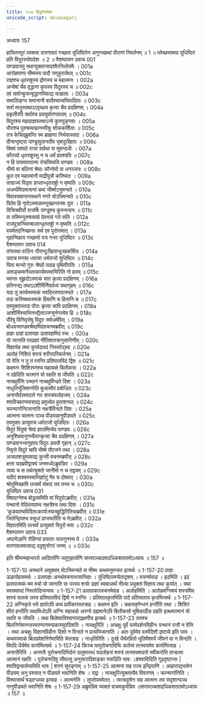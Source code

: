 ```yaml
---
title: १५७ विदुरोपदेशः
unicode_script: devanagari

---
```



अध्यायः 157

हास्तिनपुरं त्यक्त्वा वारणावतं गच्छता युधिष्ठिरेण अनुगच्छथां पौराणां निवर्तनम् ॥ 1 ॥ म्लेच्छभाषया युधिष्ठिरं प्रति विदुरस्योपदेशः ॥ 2 ॥
वैशम्पायन उवाच 	001  
पाण्डवास्तु रथान्युक्तान्सदश्वैरनिलोपमैः ।	001a  
आरोहमाणा भीष्मस्य पादौ जगृहुरार्तवत् ॥	001c  
राज्ञश्च धृतराष्ट्रस्य द्रोणस्य च महात्मनः ।	002a  
अन्येषां चैव वृद्धानां कृपस्य विदुरस्य च ॥	002c  
एवं सर्वान्कुरून्वृद्धानभिवाद्य यतव्रताः ।	003a  
समालिङ्ग्य समानान्वै बालैश्चाप्यभिवादिताः ॥	003c  
सर्वा मातॄस्तथाऽऽपृच्छ्य कृत्वा चैव प्रदक्षिणम् ।	004a  
प्रकृतीरपि सर्वाश्च प्रययुर्वारणावतम् ॥	004c  
विदुरश्च महाप्राज्ञस्तथाऽन्ये कुरुपुङ्गवाः ।	005a  
पौराश्च पुरुषव्याघ्रानन्वीयुः शोककर्शिताः ॥	005c  
तत्र केचिद्ब्रुवन्ति स्म ब्राह्मणा निर्भयास्तदा ।	006a  
दीनान्दृष्ट्वा पाण्डुसुतानतीव भृशदुःखिताः ॥	006c  
विषमं पश्यते राजा सर्वथा स सुमन्दधीः ।	007a  
कौरव्यो धृतराष्ट्रस्तु न च धर्मं प्रपश्यति ॥	007c  
न हि पापमपापात्मा रोचयिष्यति पाण्डवः ।	008a  
भीमो वा बलिनां श्रेष्ठः कौन्तेयो वा धनञ्जयः ॥	008c  
कुत एव महात्मानौ माद्रीपुत्रौ करिष्यतः ।	009a  
तान्राज्यं पितृतः प्राप्तान्धृतराष्ट्रो न मृष्यति ॥	009c  
अधर्म्यमिदमत्यन्तं कथं भीष्मोऽनुमन्यते ।	010a  
विवास्यमानानस्थाने नगरे योऽभिमन्यते ॥	010c  
पितेव हि नृपोऽस्माकमभूच्छान्तनवः पुरा ।	011a  
विचित्रवीर्यो राजर्षिः पाण्डुश्च कुरुनन्दनः ॥	011c  
स तस्मिन्पुरुषव्याघ्रे देवभावं गते सति ।	012a  
राजपुत्रानिमान्बालान्धृतराष्ट्रो न मृष्यति ॥	012c  
वयमेतदनिच्छन्तः सर्व एव पुरोत्तमात् ।	013a  
गृहान्विहाय गच्छामो यत्र गन्ता युधिष्ठिरः ॥	013c  
वैशम्पायन उवाच 	014  
तांस्तथा वादिनः पौरान्दुःखितान्दुःखकर्शितः ।	014a  
उवाच मनसा ध्यात्वा धर्मराजो युधिष्ठिरः ॥	014c  
पिता मान्यो गुरुः श्रेष्ठो यदाह पृथिवीपतिः ।	015a  
अशङ्कमानैस्तत्कार्यमस्माभिरिति नो व्रतम् ॥	015c  
भवन्तः सुहृदोऽस्माकं यात कृत्वा प्रदक्षिणम् ।	016a  
प्रतिनन्द्य तथाऽऽशीर्भिर्निवर्तध्वं यथागृहम् ॥	016c  
यदा तु कार्यमस्माकं भवद्भिरुपपत्स्यते ।	017a  
तदा करिष्यथास्माकं प्रियाणि च हितानि च ॥	017c  
एवमुक्तास्तदा पौराः कृत्वा चापि प्रदक्षिणम् ।	018a  
आशीर्भिश्चाभिनन्द्यैताञ्जग्मुर्नगरमेव हि ॥	018c  
पौरेषु विनिवृत्तेषु विदुरः सर्वधर्मवित् ।	019a  
बोधयन्पाण्डवश्रेष्ठमिदंवचनमब्रवीत् ॥	019c  
प्राज्ञः प्राज्ञं प्रलापज्ञः प्रलापज्ञमिदं वचः ।	020a  
यो जानाति परप्रज्ञां नीतिशास्त्रानुसारिणीम् ।	020c  
विज्ञायेह तथा कुर्यादापदं निस्तरेद्यथा ॥	020e  
अलोहं निशितं शस्त्रं शरीरपरिकर्तनम् ।	021a  
यो वेत्ति न तु तं घ्नन्ति प्रतिघातविदं द्विषः ॥	021c  
कक्षघ्नः शिशिरघ्नश्च महाकक्षे बिलौकसः ।	022a  
न दहेदिति चात्मानं यो रक्षति स जीवति ॥	022c  
नाचक्षुर्वेत्ति पन्थानं नाचक्षुर्विन्दते दिशः ।	023a  
नाधृतिर्भूतिमाप्नोति बुध्यस्वैवं प्रबोधितः ॥	023c  
अनाप्तैर्दत्तमादत्ते नरः शस्त्रमलोहजम् ।	024a  
श्वाविच्छरणमासाद्य प्रमुच्येत हुताशनात् ॥	024c  
चरन्मार्गान्विजानाति नक्षत्रैर्विन्दते दिशः ।	025a  
आत्मना चात्मनः पञ्च पीडयन्नानुपीड्यते ॥	025c  
एवमुक्तः प्रत्युवाच धर्मराजो युधिष्ठिरः ।	026a  
विदुरं विदुषां श्रेष्ठं ज्ञातमित्येव पाण्डवः ॥	026c  
अनुशिक्ष्यानुगम्यैतान्कृत्वा चैव प्रदक्षिणम् ।	027a  
पाण्डवानभ्यनुज्ञाय विदुरः प्रययौ गृहान् ॥	027c  
निवृत्ते विदुरे चापि भीष्मे पौरजने तथा ।	028a  
अजातशत्रुमासाद्य कुन्ती वचनमब्रवीत् ॥	028c  
क्षत्ता यदब्रवीद्वाक्यं जनमध्येऽब्रुवन्निव ।	029a  
त्वया च स तथेत्युक्तो जानीमो न च तद्वयम् ॥	029c  
यदीदं शक्यमस्माभिर्ज्ञातुं नैव च दोषवत् ।	030a  
श्रोतुमिच्छामि तत्सर्वं संवादं तव तस्य च ॥	030c  
युधिष्ठिर उवाच 	031  
विषादग्नेश्च बोद्धव्यमिति मां विदुरोऽब्रवीत् ।	031a  
पन्थानो वेदितव्याश्च नक्षत्रैश्च तथा दिशः ।	031c  
\'कुड्याश्चविदिताःकार्याःस्याच्छुद्धिरितिचाब्रवीत् ॥	031e  
जितेन्द्रियश्च वसुधां प्राप्स्यतीति च मेऽब्रवीत् ।	032a  
विज्ञातमिति तत्सर्वं प्रत्युक्तो विदुरो मया ॥	032c  
वैशम्पायन उवाच 	033  
अष्टमेऽहनि रोहिण्यां प्रयाताः फाल्गुनस्य ते ।	033a  
वारणावतमासाद्य ददृशुर्नागरं जनम् ॥ ॥	033c  

इति श्रीमन्महाभारते आदिपर्वणि जतुगृहपर्वणि सप्तपञ्चादशदधिकशततमोऽध्यायः ॥ 157 ॥

1-157-10 अस्थाने अयुक्तम् योऽभिमन्यते स भीष्मः कथमनुमन्यत इत्यर्थः ॥
 1-157-20 प्राज्ञः ऊहापोहसमर्थः । प्रलापज्ञः अनर्थवचनाभासाभिज्ञः । युधिष्ठिरमप्येतादृशम् । वचनमेवाह । इदमिति । इदं प्रलापात्मकं मम वचो यो जानाति सः परस्य शत्रोः प्रज्ञां स्वबाधार्थं नीत्या प्रयुक्तां विज्ञाय तथा कुर्यात् । यथा स्वयमापदं निस्तरेदित्यन्वयः ॥
 1-157-21 प्रलापाकारवचनमेवाह । अलोहमिति । अलोहमग्निमयं शस्त्रमिव शस्त्रं घातकं तस्य प्रतिघातविदं द्विषो न घ्नन्ति । प्रतिघातकृतमिति पाठे प्रतिघाताय कृतमित्यर्थः ॥ 
1-157-22 अग्निकृते भये ज्ञातेऽपि कथं प्रतीकारस्तत्राह । कक्षघ्न इति । कक्षस्तृणेन्धनं हन्तीति तथा । शिशिरं शीतं हन्तीति तथाविधोऽपि अग्निः महाकक्षे अरण्ये दह्यमानेऽपि बिलौकसो मूषिकादीन्न दहति इत्थमात्मानं यो रक्षति स जीवति । तथा बिलेष्वाविश्यागाराद्रक्षणीय इत्यर्थः ॥ 1-157-23 ततश्च बिलनिर्गमानन्तरमरण्यगमन्प्रकारमुपदिशति । नाचक्षुरिति । अचक्षुः पूर्वं वर्त्मदर्शनविहीनः पन्थानं रात्रौ न वेत्ति । तथा अचक्षुः विज्ञानविहीनः दिशो न विन्दते न प्रत्यभिजानाति । अतः पूर्वमेव वर्त्मदिशौ द्रष्टव्ये इति भावः । कथमस्माकं बिलप्रवेशनिर्गमाविति चेत्तत्राह । नाधृतिरिति । दुःखे धैर्यरहितो भूतिमैश्वर्यं जीवनं वा न विन्दति । विपदि धैर्यमेव कार्यमित्यर्थः ॥ 
1-157-24 किञ्च यत्पुरोचनादिभिः कर्तव्यं तत्स्वयमेव कार्यमित्याह । अनाप्तैरिति । अनाप्तैः पुरोचनादिभिर्दत्तं दातुमारब्धं यदलोहजं शस्त्रं तत्स्वयमादत्ते स्वीकरोति तान्हत्वा आत्मानं रक्षति । पुरोचनादिषु जीवत्सु अनुसारादिशङ्का स्यादिति भावः ।#श्वाविदिति गूढदृष्टान्तः | श्वाविद्वत्कर्तव्यमिति भावः | शरणं सुरङ्गाम् ॥ 
1-157-25 आत्मना सह पञ्च इन्द्रियाणि । आहाराद्यभावेन पीडयम् अनु पश्चात् न पीड्यते भवानिति शेषः । यद्वा । नाचक्षुरित्युक्तस्यैव विवरणम् । चरन्मार्गानिति । विश्वासार्थं षड्दग्धव्या इत्याह । आत्मनेति । लुप्तोपममेतत् । त्वत्सदृशेन सह आत्मनः तव सदृशान्पञ्च नानुपीड्यते भवानिति शेषः ॥ 1-157-29 अब्रुवन्निव व्यक्तां वाचमकुर्वन्निव ॥सप्तपञ्चाशदधिकशततमोऽध्यायः ॥ 157 ॥